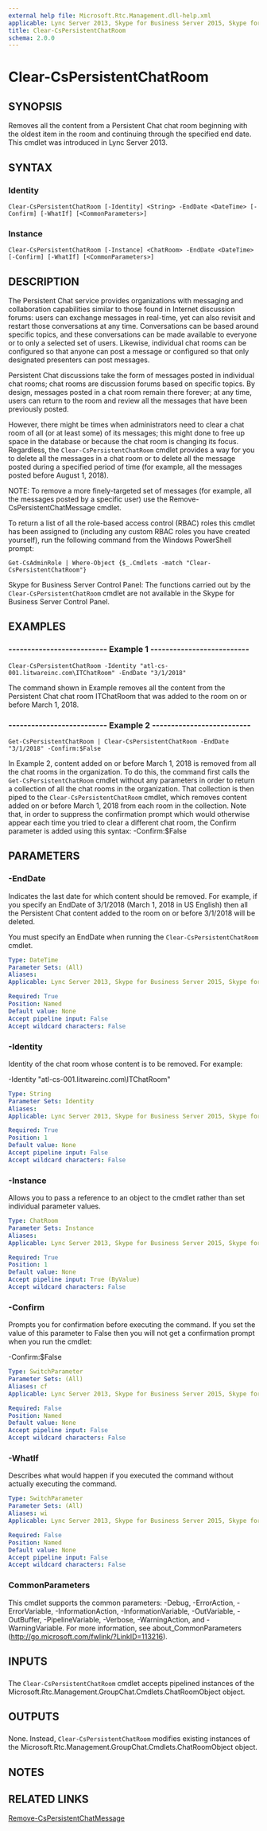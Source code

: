 ```yaml
---
external help file: Microsoft.Rtc.Management.dll-help.xml
applicable: Lync Server 2013, Skype for Business Server 2015, Skype for Business Server 2019
title: Clear-CsPersistentChatRoom
schema: 2.0.0
---
```


# Clear-CsPersistentChatRoom

## SYNOPSIS
Removes all the content from a Persistent Chat chat room beginning with the oldest item in the room and continuing through the specified end date.
This cmdlet was introduced in Lync Server 2013.


## SYNTAX

### Identity
```
Clear-CsPersistentChatRoom [-Identity] <String> -EndDate <DateTime> [-Confirm] [-WhatIf] [<CommonParameters>]
```

### Instance
```
Clear-CsPersistentChatRoom [-Instance] <ChatRoom> -EndDate <DateTime> [-Confirm] [-WhatIf] [<CommonParameters>]
```

## DESCRIPTION
The Persistent Chat service provides organizations with messaging and collaboration capabilities similar to those found in Internet discussion forums: users can exchange messages in real-time, yet can also revisit and restart those conversations at any time.
Conversations can be based around specific topics, and these conversations can be made available to everyone or to only a selected set of users.
Likewise, individual chat rooms can be configured so that anyone can post a message or configured so that only designated presenters can post messages.

Persistent Chat discussions take the form of messages posted in individual chat rooms; chat rooms are discussion forums based on specific topics.
By design, messages posted in a chat room remain there forever; at any time, users can return to the room and review all the messages that have been previously posted.

However, there might be times when administrators need to clear a chat room of all (or at least some) of its messages; this might done to free up space in the database or because the chat room is changing its focus.
Regardless, the `Clear-CsPersistentChatRoom` cmdlet provides a way for you to delete all the messages in a chat room or to delete all the message posted during a specified period of time (for example, all the messages posted before August 1, 2018).

NOTE: To remove a more finely-targeted set of messages (for example, all the messages posted by a specific user) use the Remove-CsPersistentChatMessage cmdlet.

To return a list of all the role-based access control (RBAC) roles this cmdlet has been assigned to (including any custom RBAC roles you have created yourself), run the following command from the Windows PowerShell prompt:

`Get-CsAdminRole | Where-Object {$_.Cmdlets -match "Clear-CsPersistentChatRoom"}`

Skype for Business Server Control Panel: The functions carried out by the `Clear-CsPersistentChatRoom` cmdlet are not available in the Skype for Business Server Control Panel.


## EXAMPLES

### -------------------------- Example 1 --------------------------
```
Clear-CsPersistentChatRoom -Identity "atl-cs-001.litwareinc.com\ITChatRoom" -EndDate "3/1/2018"
```

The command shown in Example removes all the content from the Persistent Chat chat room ITChatRoom that was added to the room on or before March 1, 2018.


### -------------------------- Example 2 --------------------------
```
Get-CsPersistentChatRoom | Clear-CsPersistentChatRoom -EndDate "3/1/2018" -Confirm:$False
```

In Example 2, content added on or before March 1, 2018 is removed from all the chat rooms in the organization.
To do this, the command first calls the `Get-CsPersistentChatRoom` cmdlet without any parameters in order to return a collection of all the chat rooms in the organization.
That collection is then piped to the `Clear-CsPersistentChatRoom` cmdlet, which removes content added on or before March 1, 2018 from each room in the collection.
Note that, in order to suppress the confirmation prompt which would otherwise appear each time you tried to clear a different chat room, the Confirm parameter is added using this syntax: -Confirm:$False


## PARAMETERS

### -EndDate
Indicates the last date for which content should be removed.
For example, if you specify an EndDate of 3/1/2018 (March 1, 2018 in US English) then all the Persistent Chat content added to the room on or before 3/1/2018 will be deleted.

You must specify an EndDate when running the `Clear-CsPersistentChatRoom` cmdlet.


```yaml
Type: DateTime
Parameter Sets: (All)
Aliases: 
Applicable: Lync Server 2013, Skype for Business Server 2015, Skype for Business Server 2019

Required: True
Position: Named
Default value: None
Accept pipeline input: False
Accept wildcard characters: False
```

### -Identity
Identity of the chat room whose content is to be removed.
For example:

-Identity "atl-cs-001.litwareinc.com\ITChatRoom"

```yaml
Type: String
Parameter Sets: Identity
Aliases: 
Applicable: Lync Server 2013, Skype for Business Server 2015, Skype for Business Server 2019

Required: True
Position: 1
Default value: None
Accept pipeline input: False
Accept wildcard characters: False
```

### -Instance
Allows you to pass a reference to an object to the cmdlet rather than set individual parameter values.

```yaml
Type: ChatRoom
Parameter Sets: Instance
Aliases: 
Applicable: Lync Server 2013, Skype for Business Server 2015, Skype for Business Server 2019

Required: True
Position: 1
Default value: None
Accept pipeline input: True (ByValue)
Accept wildcard characters: False
```

### -Confirm
Prompts you for confirmation before executing the command.
If you set the value of this parameter to False then you will not get a confirmation prompt when you run the cmdlet:

-Confirm:$False

```yaml
Type: SwitchParameter
Parameter Sets: (All)
Aliases: cf
Applicable: Lync Server 2013, Skype for Business Server 2015, Skype for Business Server 2019

Required: False
Position: Named
Default value: None
Accept pipeline input: False
Accept wildcard characters: False
```

### -WhatIf
Describes what would happen if you executed the command without actually executing the command.

```yaml
Type: SwitchParameter
Parameter Sets: (All)
Aliases: wi
Applicable: Lync Server 2013, Skype for Business Server 2015, Skype for Business Server 2019

Required: False
Position: Named
Default value: None
Accept pipeline input: False
Accept wildcard characters: False
```

### CommonParameters
This cmdlet supports the common parameters: -Debug, -ErrorAction, -ErrorVariable, -InformationAction, -InformationVariable, -OutVariable, -OutBuffer, -PipelineVariable, -Verbose, -WarningAction, and -WarningVariable. For more information, see about_CommonParameters (http://go.microsoft.com/fwlink/?LinkID=113216).

## INPUTS

###  
The `Clear-CsPersistentChatRoom` cmdlet accepts pipelined instances of the Microsoft.Rtc.Management.GroupChat.Cmdlets.ChatRoomObject object.

## OUTPUTS

###  
None. Instead, `Clear-CsPersistentChatRoom` modifies existing instances of the Microsoft.Rtc.Management.GroupChat.Cmdlets.ChatRoomObject object.

## NOTES

## RELATED LINKS

[Remove-CsPersistentChatMessage](Remove-CsPersistentChatMessage.md)

